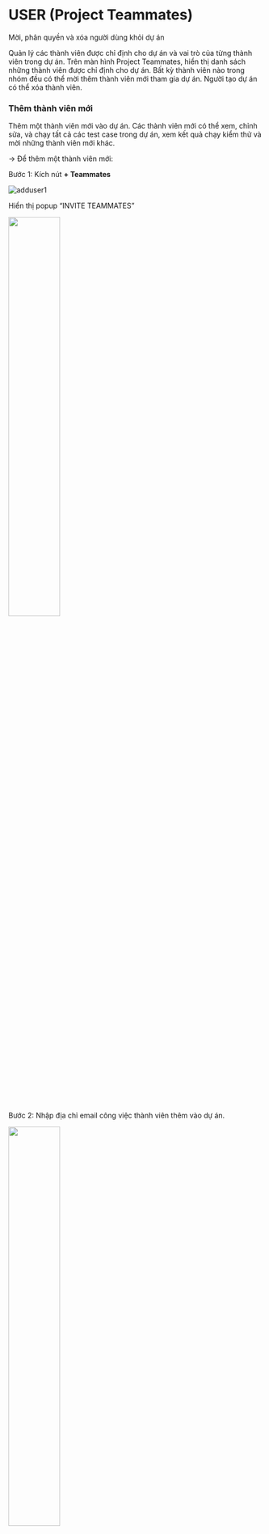 # USER (Project Teammates)
Mời, phân quyền và xóa người dùng khỏi dự án

Quản lý các thành viên được chỉ định cho dự án và vai trò của từng thành viên trong dự án. Trên màn hình Project Teammates, hiển thị danh sách những thành viên được chỉ định cho dự án. Bất kỳ thành viên nào trong nhóm đều có thể mời thêm thành viên mới tham gia dự án. Người tạo dự án có thể xóa thành viên.
###	Thêm thành viên mới
Thêm một thành viên mới vào dự án. Các thành viên mới có thể xem, chỉnh sửa, và chạy tất cả các test case trong dự án, xem kết quả chạy kiểm thử và mời những thành viên mới khác.

-> Để thêm một thành viên mới:

Bước 1:	Kích nút **+ Teammates**

![adduser1](https://user-images.githubusercontent.com/105435351/198510389-96aa7015-da53-4d9f-891d-0ec977b3134f.png)

Hiển thị popup “INVITE TEAMMATES”

<img src="https://user-images.githubusercontent.com/105435351/198510400-4392dd6b-77e9-4efc-bcfb-f3a705452801.png" width="45%" />

Bước 2:	Nhập địa chỉ email công việc thành viên thêm vào dự án.

<img src="https://user-images.githubusercontent.com/105435351/198510361-fc46a546-be4a-4343-8aa8-80b148aca4de.png" width="45%" />

Bước 3:	Kích nút “OK”

Lời mời tham gia dự án được gửi đến địa chỉ email đã nhập và được hiển thị vào danh sách trên trang **Project Teammates**.

###	Xóa một thành viên trong dự án

Người tạo dự án (Project Owner) có thể xóa thành viên ra khỏi dự án. Quy trình này sẽ chỉ xóa một thành viên ra khỏi dự án, nhưng không xóa khỏi hệ thống (Với thành viên có quyền là Project Owner không thể xóa khỏi dự án và Project Owner là duy nhất)

-> Để xóa thành viên khỏi dự án:

Bước 1:	Chọn 1 thành viên muốn xóa khỏi dự án và kích nút “Delete user” 

![deleteuser1](https://user-images.githubusercontent.com/105435351/198510368-0cc3a796-cc17-449a-8182-d709a371eb9d.png)

Hiển thị popup xác nhận xóa.

<img src="https://user-images.githubusercontent.com/105435351/198510375-e8413653-b649-4afb-826c-b2137c7a9f6b.png" width="45%" />

Bước 2:	Kích nút “DELETE”

<img src="https://user-images.githubusercontent.com/105435351/198510381-9b97eebc-d5e9-445a-ae91-170a06c9c8cd.png" width="45%" />

Xóa thành viên ra khỏi dự án.

